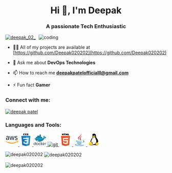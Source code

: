 
<h1 align="center">Hi 👋, I'm Deepak</h1>
<h3 align="center">A passionate Tech Enthusiastic</h3>

<img align="right" alt="coding" width="400" src="https://static.vecteezy.com/system/resources/previews/026/344/414/non_2x/happy-man-with-laptop-flat-line-concept-spot-illustration-programmer-coding-2d-cartoon-outline-character-on-white-for-web-ui-design-freelance-editable-isolated-color-hero-image-vector.jpg">

<p align="left"> <a href="https://twitter.com/deepak_02_" target="blank"><img src="https://img.shields.io/twitter/follow/deepak_02_?logo=twitter&style=for-the-badge" alt="deepak_02_" /></a> </p>

- 👨‍💻 All of my projects are available at [https://github.com/Deepak020202](https://github.com/Deepak020202)

- 💬 Ask me about **DevOps Technologies**

- 📫 How to reach me **deepakpatelofficialll@gmail.com**

- ⚡ Fun fact **Gamer**

<h3 align="left">Connect with me:</h3>
<p align="left">
<a href="https://linkedin.com/in/deepak patel" target="blank"><img align="center" src="https://raw.githubusercontent.com/rahuldkjain/github-profile-readme-generator/master/src/images/icons/Social/linked-in-alt.svg" alt="deepak patel" height="30" width="40" /></a>
</p>

<h3 align="left">Languages and Tools:</h3>
<p align="left"> <a href="https://aws.amazon.com" target="_blank" rel="noreferrer"> <img src="https://raw.githubusercontent.com/devicons/devicon/master/icons/amazonwebservices/amazonwebservices-original-wordmark.svg" alt="aws" width="40" height="40"/> </a> <a href="https://www.w3schools.com/css/" target="_blank" rel="noreferrer"> <img src="https://raw.githubusercontent.com/devicons/devicon/master/icons/css3/css3-original-wordmark.svg" alt="css3" width="40" height="40"/> </a> <a href="https://www.docker.com/" target="_blank" rel="noreferrer"> <img src="https://raw.githubusercontent.com/devicons/devicon/master/icons/docker/docker-original-wordmark.svg" alt="docker" width="40" height="40"/> </a> <a href="https://git-scm.com/" target="_blank" rel="noreferrer"> <img src="https://www.vectorlogo.zone/logos/git-scm/git-scm-icon.svg" alt="git" width="40" height="40"/> </a> <a href="https://www.w3.org/html/" target="_blank" rel="noreferrer"> <img src="https://raw.githubusercontent.com/devicons/devicon/master/icons/html5/html5-original-wordmark.svg" alt="html5" width="40" height="40"/> </a> <a href="https://www.java.com" target="_blank" rel="noreferrer"> <img src="https://raw.githubusercontent.com/devicons/devicon/master/icons/java/java-original.svg" alt="java" width="40" height="40"/> </a> <a href="https://developer.mozilla.org/en-US/docs/Web/JavaScript" target="_blank" rel="noreferrer"> </a> <a href="https://www.linux.org/" target="_blank" rel="noreferrer"> <img src="https://raw.githubusercontent.com/devicons/devicon/master/icons/linux/linux-original.svg" alt="linux" width="40" height="40"/> </a>  </p>

<p><img align="left" src="https://github-readme-stats.vercel.app/api/top-langs?username=deepak020202&show_icons=true&locale=en&layout=compact" alt="deepak020202" /></p>

<p>&nbsp;<img align="center" src="https://github-readme-stats.vercel.app/api?username=deepak020202&show_icons=true&locale=en" alt="deepak020202" /></p>

<p><img align="center" src="https://github-readme-streak-stats.herokuapp.com/?user=deepak020202&" alt="deepak020202" /></p>
